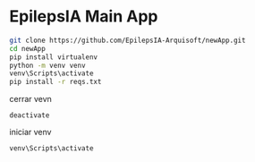 # EpilepsIA Main App
```bash
git clone https://github.com/EpilepsIA-Arquisoft/newApp.git
cd newApp
pip install virtualenv
python -m venv venv
venv\Scripts\activate
pip install -r reqs.txt
```

cerrar vevn
```
deactivate
```

iniciar venv
```bash
venv\Scripts\activate
```
